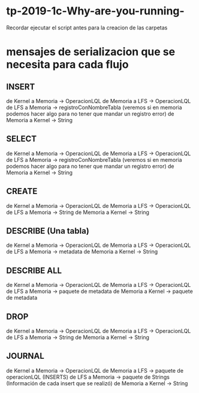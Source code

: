 # tp-2019-1c-Why-are-you-running-
Recordar ejecutar el script antes para la creacion de las carpetas

# mensajes de serializacion que se necesita para cada flujo

## INSERT

de Kernel a Memoria -> OperacionLQL
de Memoria a LFS -> OperacionLQL
de LFS a Memoria -> registroConNombreTabla (veremos si en memoria podemos hacer algo para no tener que mandar un registro error)
de Memoria a Kernel -> String

## SELECT

de Kernel a Memoria -> OperacionLQL
de Memoria a LFS -> OperacionLQL
de LFS a Memoria -> registroConNombreTabla (veremos si en memoria podemos hacer algo para no tener que mandar un registro error)
de Memoria a Kernel -> String

## CREATE

de Kernel a Memoria -> OperacionLQL
de Memoria a LFS -> OperacionLQL
de LFS a Memoria -> String
de Memoria a Kernel -> String

## DESCRIBE (Una tabla)

de Kernel a Memoria -> OperacionLQL
de Memoria a LFS -> OperacionLQL
de LFS a Memoria -> metadata
de Memoria a Kernel -> String

## DESCRIBE ALL 

de Kernel a Memoria -> OperacionLQL
de Memoria a LFS -> OperacionLQL
de LFS a Memoria -> paquete de metadata
de Memoria a Kernel -> paquete de metadata

## DROP
de Kernel a Memoria -> OperacionLQL
de Memoria a LFS -> OperacionLQL
de LFS a Memoria -> String
de Memoria a Kernel -> String

## JOURNAL
de Kernel a Memoria -> OperacionLQL
de Memoria a LFS -> paquete de operacionLQL (INSERTS)
de LFS a Memoria -> paquete de Strings (Información de cada insert que se realizó)
de Memoria a Kernel -> String

